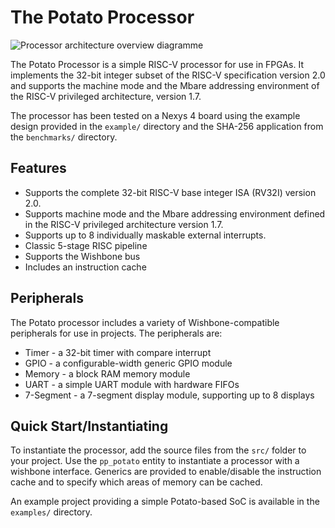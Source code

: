 # The Potato Processor

![Processor architecture overview diagramme](https://github.com/skordal/potato/blob/master/docs/diagram.png?raw=true)

The Potato Processor is a simple RISC-V processor for use in FPGAs. It implements the 32-bit integer subset
of the RISC-V specification version 2.0 and supports the machine mode and the Mbare addressing environment of
the RISC-V privileged architecture, version 1.7.

The processor has been tested on a Nexys 4 board using the example design provided in the `example/` directory
and the SHA-256 application from the `benchmarks/` directory.

## Features

* Supports the complete 32-bit RISC-V base integer ISA (RV32I) version 2.0.
* Supports machine mode and the Mbare addressing environment defined in the RISC-V privileged architecture version 1.7.
* Supports up to 8 individually maskable external interrupts.
* Classic 5-stage RISC pipeline
* Supports the Wishbone bus
* Includes an instruction cache

## Peripherals

The Potato processor includes a variety of Wishbone-compatible peripherals for use in projects. The peripherals are:

* Timer - a 32-bit timer with compare interrupt
* GPIO - a configurable-width generic GPIO module
* Memory - a block RAM memory module
* UART - a simple UART module with hardware FIFOs
* 7-Segment - a 7-segment display module, supporting up to 8 displays

## Quick Start/Instantiating

To instantiate the processor, add the source files from the `src/` folder to your project. Use the `pp_potato`
entity to instantiate a processor with a wishbone interface. Generics are provided to enable/disable the
instruction cache and to specify which areas of memory can be cached.

An example project providing a simple Potato-based SoC is available in the `examples/` directory.

